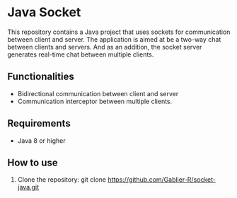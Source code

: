 # Java Socket

This repository contains a Java project that uses sockets for communication between client and server. The application is aimed at be a two-way chat between clients and servers. And as an addition, the socket server generates real-time chat between multiple clients.

## Functionalities

- Bidirectional communication between client and server
- Communication interceptor between multiple clients.

## Requirements

- Java 8 or higher

## How to use

1. Clone the repository:
   git clone https://github.com/Gablier-R/socket-java.git
